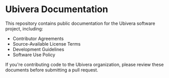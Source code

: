 # Ubivera Documentation

This repository contains public documentation for the Ubivera software project, including:

- Contributor Agreements
- Source-Available License Terms
- Development Guidelines
- Software Use Policy

If you're contributing code to the Ubivera organization, please review these documents before submitting a pull request.